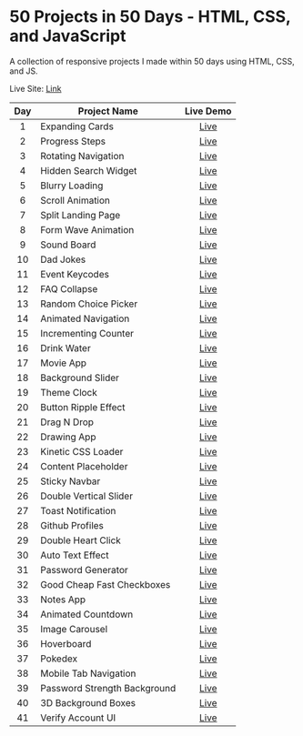 # 50 Projects in 50 Days - HTML, CSS, and JavaScript

A collection of responsive projects I made within 50 days using HTML, CSS, and JS.

Live Site: [Link](https://50-projects-in-50-days-fidellim.netlify.app/)

| Day | Project Name                 |                                           Live Demo                                           |
| :-: | ---------------------------- | :-------------------------------------------------------------------------------------------: |
|  1  | Expanding Cards              |        [Live](https://50-projects-in-50-days-fidellim.netlify.app/expanding%20cards/)         |
|  2  | Progress Steps               |         [Live](https://50-projects-in-50-days-fidellim.netlify.app/progress%20steps/)         |
|  3  | Rotating Navigation          |      [Live](https://50-projects-in-50-days-fidellim.netlify.app/rotating%20navigation/)       |
|  4  | Hidden Search Widget         |     [Live](https://50-projects-in-50-days-fidellim.netlify.app/hidden%20search%20widget/)     |
|  5  | Blurry Loading               |         [Live](https://50-projects-in-50-days-fidellim.netlify.app/blurry%20loading/)         |
|  6  | Scroll Animation             |        [Live](https://50-projects-in-50-days-fidellim.netlify.app/scroll%20animation/)        |
|  7  | Split Landing Page           |      [Live](https://50-projects-in-50-days-fidellim.netlify.app/split%20landing%20page/)      |
|  8  | Form Wave Animation          |     [Live](https://50-projects-in-50-days-fidellim.netlify.app/form%20wave%20animation/)      |
|  9  | Sound Board                  |          [Live](https://50-projects-in-50-days-fidellim.netlify.app/sound%20board/)           |
| 10  | Dad Jokes                    |           [Live](https://50-projects-in-50-days-fidellim.netlify.app/dad%20jokes/)            |
| 11  | Event Keycodes               |         [Live](https://50-projects-in-50-days-fidellim.netlify.app/event%20keycodes/)         |
| 12  | FAQ Collapse                 |          [Live](https://50-projects-in-50-days-fidellim.netlify.app/faq%20collapse/)          |
| 13  | Random Choice Picker         |     [Live](https://50-projects-in-50-days-fidellim.netlify.app/random%20choice%20picker/)     |
| 14  | Animated Navigation          |      [Live](https://50-projects-in-50-days-fidellim.netlify.app/animated%20navigation/)       |
| 15  | Incrementing Counter         |      [Live](https://50-projects-in-50-days-fidellim.netlify.app/incrementing%20counter/)      |
| 16  | Drink Water                  |          [Live](https://50-projects-in-50-days-fidellim.netlify.app/drink%20water/)           |
| 17  | Movie App                    |           [Live](https://50-projects-in-50-days-fidellim.netlify.app/movie%20app/)            |
| 18  | Background Slider            |       [Live](https://50-projects-in-50-days-fidellim.netlify.app/background%20slider/)        |
| 19  | Theme Clock                  |          [Live](https://50-projects-in-50-days-fidellim.netlify.app/theme%20clock/)           |
| 20  | Button Ripple Effect         |     [Live](https://50-projects-in-50-days-fidellim.netlify.app/button%20ripple%20effect/)     |
| 21  | Drag N Drop                  |         [Live](https://50-projects-in-50-days-fidellim.netlify.app/drag%20n%20drop/)          |
| 22  | Drawing App                  |          [Live](https://50-projects-in-50-days-fidellim.netlify.app/drawing%20app/)           |
| 23  | Kinetic CSS Loader           |      [Live](https://50-projects-in-50-days-fidellim.netlify.app/kinetic%20css%20loader/)      |
| 24  | Content Placeholder          |      [Live](https://50-projects-in-50-days-fidellim.netlify.app/content%20placeholder/)       |
| 25  | Sticky Navbar                |         [Live](https://50-projects-in-50-days-fidellim.netlify.app/sticky%20navbar/)          |
| 26  | Double Vertical Slider       |    [Live](https://50-projects-in-50-days-fidellim.netlify.app/double%20vertical%20slider/)    |
| 27  | Toast Notification           |       [Live](https://50-projects-in-50-days-fidellim.netlify.app/toast%20notification/)       |
| 28  | Github Profiles              |        [Live](https://50-projects-in-50-days-fidellim.netlify.app/github%20profiles/)         |
| 29  | Double Heart Click           |      [Live](https://50-projects-in-50-days-fidellim.netlify.app/double%20heart%20click/)      |
| 30  | Auto Text Effect             |       [Live](https://50-projects-in-50-days-fidellim.netlify.app/auto%20text%20effect/)       |
| 31  | Password Generator           |       [Live](https://50-projects-in-50-days-fidellim.netlify.app/password%20generator/)       |
| 32  | Good Cheap Fast Checkboxes   | [Live](https://50-projects-in-50-days-fidellim.netlify.app/good%20cheap%20fast%20checkboxes/) |
| 33  | Notes App                    |           [Live](https://50-projects-in-50-days-fidellim.netlify.app/notes%20app/)            |
| 34  | Animated Countdown           |       [Live](https://50-projects-in-50-days-fidellim.netlify.app/animated%20countdown/)       |
| 35  | Image Carousel               |         [Live](https://50-projects-in-50-days-fidellim.netlify.app/image%20carousel/)         |
| 36  | Hoverboard                   |            [Live](https://50-projects-in-50-days-fidellim.netlify.app/hoverboard/)            |
| 37  | Pokedex                      |             [Live](https://50-projects-in-50-days-fidellim.netlify.app/pokedex/)              |
| 38  | Mobile Tab Navigation        |    [Live](https://50-projects-in-50-days-fidellim.netlify.app/mobile%20tab%20navigation/)     |
| 39  | Password Strength Background | [Live](https://50-projects-in-50-days-fidellim.netlify.app/password%20strength%20background/) |
| 40  | 3D Background Boxes          |     [Live](https://50-projects-in-50-days-fidellim.netlify.app/3d%20background%20boxes/)      |
| 41  | Verify Account UI            |      [Live](https://50-projects-in-50-days-fidellim.netlify.app/verify%20account%20ui/)       |
